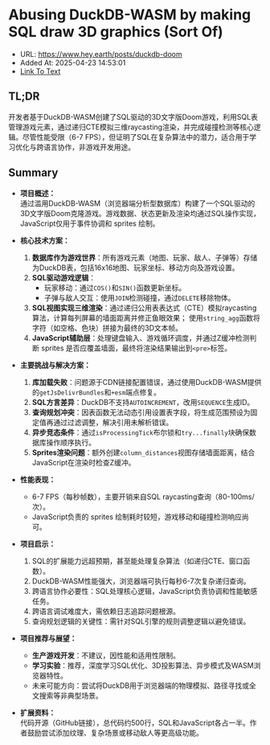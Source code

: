 # Abusing DuckDB-WASM by making SQL draw 3D graphics (Sort Of)
- URL: https://www.hey.earth/posts/duckdb-doom
- Added At: 2025-04-23 14:53:01
- [Link To Text](2025-04-23-abusing-duckdb-wasm-by-making-sql-draw-3d-graphics-(sort-of)_raw.md)

## TL;DR


开发者基于DuckDB-WASM创建了SQL驱动的3D文字版Doom游戏，利用SQL表管理游戏元素，通过递归CTE模拟三维raycasting渲染，并完成碰撞检测等核心逻辑。尽管性能受限（6-7 FPS），但证明了SQL在复杂算法中的潜力，适合用于学习优化与跨语言协作，非游戏开发用途。

## Summary


- **项目概述：**  
  通过滥用DuckDB-WASM（浏览器端分析型数据库）构建了一个SQL驱动的3D文字版Doom克隆游戏。游戏数据、状态更新及渲染均通过SQL操作实现，JavaScript仅用于事件协调和 sprites 绘制。

- **核心技术方案：**  
  1. **数据库作为游戏世界**：所有游戏元素（地图、玩家、敌人、子弹等）存储为DuckDB表，包括16x16地图、玩家坐标、移动方向及游戏设置。  
  2. **SQL驱动游戏逻辑**：  
     - 玩家移动：通过`COS()`和`SIN()`函数更新坐标。  
     - 子弹与敌人交互：使用`JOIN`检测碰撞，通过`DELETE`移除物体。  
  3. **SQL视图实现三维渲染**：通过递归公用表表达式（CTE）模拟raycasting算法，计算每列屏幕的墙面距离并修正鱼眼效果； 使用`string_agg`函数将字符（如空格、色块）拼接为最终的3D文本帧。  
  4. **JavaScript辅助层**：处理键盘输入、游戏循环调度，并通过Z缓冲检测判断 sprites 是否应覆盖墙面，最终将渲染结果输出到`<pre>`标签。

- **主要挑战与解决方案：**  
  1. **库加载失败**：问题源于CDN链接配置错误，通过使用DuckDB-WASM提供的`getJsDelivrBundles`和`+esm`端点修复。  
  2. **SQL方言差异**：DuckDB不支持`AUTOINCREMENT`，改用`SEQUENCE`生成ID。  
  3. **查询规划冲突**：因表函数无法动态引用设置表字段，将生成范围预设为固定值再通过过滤调整，解决引用未解析错误。  
  4. **异步竞态条件**：通过`isProcessingTick`布尔锁和`try...finally`块确保数据库操作顺序执行。  
  5. **Sprites渲染问题**：额外创建`column_distances`视图存储墙面距离，结合JavaScript在渲染时检查Z缓冲。

- **性能表现：**  
  - 6-7 FPS（每秒帧数），主要开销来自SQL raycasting查询（80-100ms/次）。  
  - JavaScript负责的 sprites 绘制耗时较短，游戏移动和碰撞检测响应尚可。

- **项目启示：**  
  1. SQL的扩展能力远超预期，甚至能处理复杂算法（如递归CTE、窗口函数）。  
  2. DuckDB-WASM性能强大，浏览器端可执行每秒6-7次复杂递归查询。  
  3. 跨语言协作必要性：SQL处理核心逻辑，JavaScript负责协调和性能敏感任务。  
  4. 跨语言调试难度大，需依赖日志追踪问题根源。  
  5. 查询规划逻辑的关键性：需针对SQL引擎的规则调整逻辑以避免错误。

- **项目推荐与展望：**  
  - **生产游戏开发**：不建议，因性能和适用性限制。  
  - **学习实验**：推荐，深度学习SQL优化、3D投影算法、异步模式及WASM浏览器特性。  
  - 未来可能方向：尝试将DuckDB用于浏览器端的物理模拟、路径寻找或全文搜索等非典型场景。

- **扩展资料：**  
  代码开源（GitHub链接），总代码约500行，SQL和JavaScript各占一半。作者鼓励尝试添加纹理、复杂场景或移动敌人等更高级功能。
